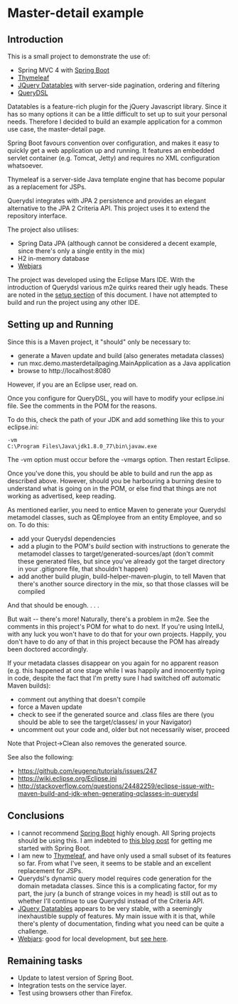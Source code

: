 # Master-detail example

## Introduction

This is a small project to demonstrate the use of:

- Spring MVC 4 with [Spring Boot](http://projects.spring.io/spring-boot/)
- [Thymeleaf](http://www.thymeleaf.org/)
- [JQuery Datatables](https://datatables.net/) with server-side pagination, ordering and filtering
- [QueryDSL](http://www.querydsl.com/)

Datatables is a feature-rich plugin for the jQuery Javascript library. Since
it has so many options it can be a little difficult to set up to suit
your personal needs. Therefore I decided to build an example application
for a common use case, the master-detail page.

Spring Boot favours convention over configuration, and makes it easy to 
quickly get a web application up and running. It features an embedded
servlet container (e.g. Tomcat, Jetty) and requires no XML configuration
whatsoever.

Thymeleaf is a server-side Java template engine that has become popular
as a replacement for JSPs.

Querydsl integrates with JPA 2 persistence and provides an elegant alternative to the
JPA 2 Criteria API. This project uses it to extend the repository interface.

The project also utilises:

- Spring Data JPA (although cannot be considered a decent example, since there's only a single entity in the mix)
- H2 in-memory database
- [Webjars](www.webjars.org)

The project was developed using the Eclipse Mars IDE. With the introduction of Querydsl various
m2e quirks reared their ugly heads. These are noted in the [setup section](#settingUp) of this document.
I have not attempted to build and run the project using any other IDE.

## <a name="settingUp"></a>Setting up and Running

Since this is a Maven project, it "should" only be necessary to:

- generate a Maven update and build (also generates metadata classes)
- run mxc.demo.masterdetailpaging.MainApplication as a Java application
- browse to http://localhost:8080

However, if you are an Eclipse user, read on.

Once you configure for QueryDSL, you will have to modify your eclipse.ini file. 
See the comments in the POM for the reasons.

To do this, check the path of your JDK and add something like this to your eclipse.ini:

```
-vm 
C:\Program Files\Java\jdk1.8.0_77\bin\javaw.exe
```

The -vm option must occur before the -vmargs option. Then restart Eclipse.

Once you've done this, you should be able to build and run the app as described above.
However, should you be harbouring a burning desire to understand what is going on 
in the POM, or else find that things are not working as advertised, keep reading.

As mentioned earlier, you need to entice Maven to generate your Querydsl metamodel
classes, such as QEmployee from an entity Employee, and so on. To do this:

- add your Querydsl dependencies
- add a plugin to the POM's _build_ section with instructions to generate the metamodel
classes to target/generated-sources/apt (don't commit these generated files, but since
you've already got the target directory in your .gitignore file, that shouldn't happen)
- add another build plugin, build-helper-maven-plugin, to tell Maven that there's another 
source directory in the mix, so that those classes will be compiled

And that should be enough. . . .

But wait -- there's more! Naturally, there's a problem in m2e. See
the comments in this project's POM for what to do next. If you're using IntellJ, with
any luck you won't have to do that for your own projects. Happily, you don't
have to do any of that in this project because the POM has already been
doctored accordingly.

If your metadata classes disappear on you again for no apparent reason (e.g. this happened 
at one stage while I was happily and innocently typing in code, despite the fact that
I'm pretty sure I had switched off automatic Maven builds):

- comment out anything that doesn't compile
- force a Maven update
- check to see if the generated source and .class files are there (you should be able to see 
the target/classes/ in your Navigator)
- uncomment out your code and, older but not necessarily wiser, proceed

Note that Project->Clean also removes the generated source.

See also the following:

- https://github.com/eugenp/tutorials/issues/247 
- https://wiki.eclipse.org/Eclipse.ini
- http://stackoverflow.com/questions/24482259/eclipse-issue-with-maven-build-and-jdk-when-generating-qclasses-in-querydsl

## Conclusions

- I cannot recommend [Spring Boot](http://projects.spring.io/spring-boot/) highly enough. 
All Spring projects should be using this. I am indebted to
[this blog post](https://springframework.guru/spring-boot-web-application-part-1-spring-initializr/)
for getting me started with Spring Boot.
- I am new to [Thymeleaf](http://www.thymeleaf.org/), and have only used a small subset of its features
so far. From what I've seen, it seems to be stable and an excellent replacement for JSPs.
- Querydsl's dynamic query model requires code generation for the domain metadata 
classes. Since this is a complicating factor, for my part, the jury (a bunch of strange
voices in my head) is still out as to whether I'll continue to use Querydsl instead 
of the Criteria API.
- [JQuery Datatables](https://datatables.net/) appears to be very stable, with a seemingly
inexhaustible supply of features. My main issue with it is that, while there's plenty
of documentation, finding what you need can be quite a challenge.
- [Webjars](www.webjars.org): good for local development, but [see here](http://www.jamesward.com/2014/03/20/webjars-now-on-the-jsdelivr-cdn).

## Remaining tasks

- Update to latest version of Spring Boot.
- Integration tests on the service layer.
- Test using browsers other than Firefox.


